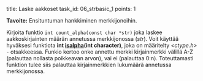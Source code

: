 title: Laske aakkoset
task_id: 06_strbasic_1
points: 1


**Tavoite:** Ensituntuman hankkiminen merkkijonoihin.

Kirjoita funktio `int count_alpha(const char *str)` joka laskee
aakkoskirjainten määrän annetussa merkkijonossa (*str*). Voit käyttää
hyväksesi funktiota **int
[isalpha](http://linux.die.net/man/3/isalpha)(int character)**, joka
on määritelty *<ctype.h>* - otsakkeessa. Funkio kertoo onko annettu
merkki kirjainmerkki välillä A-Z (palauttaa nollasta poikkeavan
arvon), vai ei (palauttaa 0:n). Toteuttamasti funktion tulee siis
palauttaa kirjainmerkkien lukumäärä annetussa merkkijonossa.
